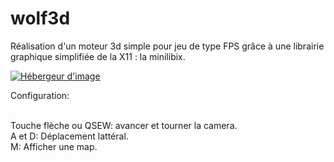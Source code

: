 wolf3d
======

Réalisation d'un moteur 3d simple pour jeu de type FPS
grâce à une librairie graphique simplifiée de la X11 : la minilibix.

<a href="http://www.casimages.com/img.php?i=140601122630116878.png" target="_blank" title="upload image"><img src="http://nsa33.casimages.com/img/2014/06/01/mini_140601122630116878.png" border="0" alt="Hébergeur d'image"/></a>

Configuration:<br/><br/>

Touche flèche ou QSEW:  avancer et tourner la camera.<br/>
A et D:                 Déplacement lattéral.<br/>
M:                      Afficher une map.<br/>
